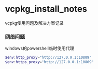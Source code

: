 # vcpkg_install_notes
vcpkg使用问题及解决方案记录


### 网络问题
windows的powershell临时使用代理
```powershell
$env:http_proxy="http://127.0.0.1:10809"
$env:https_proxy="http://127.0.0.1:10809"
```
